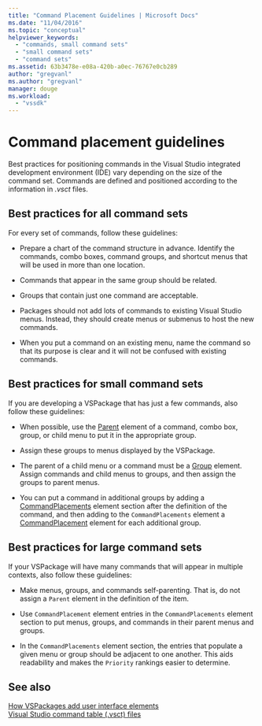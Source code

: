 ```yaml
---
title: "Command Placement Guidelines | Microsoft Docs"
ms.date: "11/04/2016"
ms.topic: "conceptual"
helpviewer_keywords: 
  - "commands, small command sets"
  - "small command sets"
  - "command sets"
ms.assetid: 63b3478e-e08a-420b-a0ec-76767e0cb289
author: "gregvanl"
ms.author: "gregvanl"
manager: douge
ms.workload: 
  - "vssdk"
---
```

# Command placement guidelines
Best practices for positioning commands in the Visual Studio integrated development environment (IDE) vary depending on the size of the command set. Commands are defined and positioned according to the information in *.vsct* files.  
  
## Best practices for all command sets  
 For every set of commands, follow these guidelines:  
  
-   Prepare a chart of the command structure in advance. Identify the commands, combo boxes, command groups, and shortcut menus that will be used in more than one location.  
  
-   Commands that appear in the same group should be related.  
  
-   Groups that contain just one command are acceptable.  
  
-   Packages should not add lots of commands to existing Visual Studio menus. Instead, they should create menus or submenus to host the new commands.  
  
-   When you put a command on an existing menu, name the command so that its purpose is clear and it will not be confused with existing commands.  
  
## Best practices for small command sets  
 If you are developing a VSPackage that has just a few commands, also follow these guidelines:  
  
-   When possible, use the [Parent](../../extensibility/parent-element.md) element of a command, combo box, group, or child menu to put it in the appropriate group.  
  
-   Assign these groups to menus displayed by the VSPackage.  
  
-   The parent of a child menu or a command must be a [Group](../../extensibility/group-element.md) element. Assign commands and child menus to groups, and then assign the groups to parent menus.  
  
-   You can put a command in additional groups by adding a [CommandPlacements](../../extensibility/commandplacements-element.md) element section after the definition of the command, and then adding to the `CommandPlacements` element a [CommandPlacement](../../extensibility/commandplacement-element.md) element for each additional group.  
  
## Best practices for large command sets  
 If your VSPackage will have many commands that will appear in multiple contexts, also follow these guidelines:  
  
-   Make menus, groups, and commands self-parenting. That is, do not assign a `Parent` element in the definition of the item.  
  
-   Use `CommandPlacement` element entries in the `CommandPlacements` element section to put menus, groups, and commands in their parent menus and groups.  
  
-   In the `CommandPlacements` element section, the entries that populate a given menu or group should be adjacent to one another. This aids readability and makes the `Priority` rankings easier to determine.  
  
## See also  
 [How VSPackages add user interface elements](../../extensibility/internals/how-vspackages-add-user-interface-elements.md)   
 [Visual Studio command table (.vsct) files](../../extensibility/internals/visual-studio-command-table-dot-vsct-files.md)